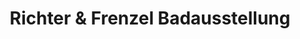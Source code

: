 ---
title: "Richter & Frenzel Badausstellung"
url: /ergolding/richter-und-frenzel-badausstellung/
shop: Baumarkt
---